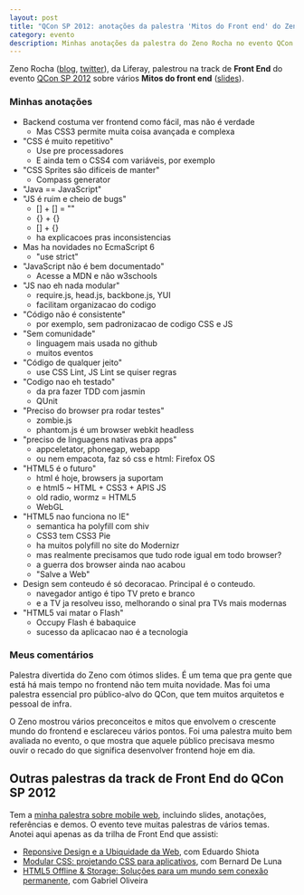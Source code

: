 ```yaml
---
layout: post
title: "QCon SP 2012: anotações da palestra 'Mitos do Front end' do Zeno Rocha"
category: evento
description: Minhas anotações da palestra do Zeno Rocha no evento QCon SP 2012
---
```


Zeno Rocha ([blog](http://zenorocha.com/), [twitter](https://twitter.com/zenorocha)), da Liferay, palestrou na track de **Front End** do evento [QCon SP 2012](http://www.qconsp.com/) sobre vários **Mitos do front end** ([slides](http://talks.zenorocha.com/2012/qconsp/)).

### Minhas anotações

- Backend costuma ver frontend como fácil, mas não é verdade
	* Mas CSS3 permite muita coisa avançada e complexa
- "CSS é muito repetitivo"
	* Use pre processadores
	* E ainda tem o CSS4 com variáveis, por exemplo
- "CSS Sprites são difíceis de manter"
	* Compass generator
- "Java == JavaScript"
- "JS é ruim e cheio de bugs"
	* [] + [] = ""
	* {} + {}
	* [] + {}
	* ha explicacoes pras inconsistencias
- Mas ha novidades no EcmaScript 6
	* "use strict"
- "JavaScript não é bem documentado"
	* Acesse a MDN e não w3schools
- "JS nao eh nada modular"
	* require.js, head.js, backbone.js, YUI
	* facilitam organizacao do codigo
- "Código não é consistente"
	* por exemplo, sem padronizacao de codigo CSS e JS
- "Sem comunidade"
	* linguagem mais usada no github
	* muitos eventos
- "Código de qualquer jeito"
	* use CSS Lint, JS Lint se quiser regras
- "Codigo nao eh testado"
	* da pra fazer TDD com jasmin
	* QUnit
- "Preciso do browser pra rodar testes"
	* zombie.js
	* phantom.js é um browser webkit headless
- "preciso de linguagens nativas pra apps"
	* appceletator, phonegap, webapp
	* ou nem empacota, faz só css e html: Firefox OS
- "HTML5 é o futuro"
	* html é hoje, browsers ja suportam
	* e html5 ~ HTML + CSS3 + APIS JS
	* old radio, wormz = HTML5
	* WebGL
- "HTML5 nao funciona no IE"
	* semantica ha polyfill com shiv
	* CSS3 tem CSS3 Pie
	* ha muitos polyfill no site do Modernizr
	* mas realmente precisamos que tudo rode igual em todo browser?
	* a guerra dos browser ainda nao acabou
	* "Salve a Web"
- Design sem conteudo é só decoracao. Principal é o conteudo.
	* navegador antigo é tipo TV preto e branco
	* e a TV ja resolveu isso, melhorando o sinal pra TVs mais modernas
- "HTML5 vai matar o Flash"
	* Occupy Flash é babaquice
	* sucesso da aplicacao nao é a tecnologia

### Meus comentários

Palestra divertida do Zeno com ótimos slides. É um tema que pra gente que está há mais tempo no frontend não tem muita novidade. Mas foi uma palestra essencial pro público-alvo do QCon, que tem muitos arquitetos e pessoal de infra. 

O Zeno mostrou vários preconceitos e mitos que envolvem o crescente mundo do frontend e esclareceu vários pontos. Foi uma palestra muito bem avaliada no evento, o que mostra que aquele público precisava mesmo ouvir o recado do que significa desenvolver frontend hoje em dia.

## Outras palestras da track de Front End do QCon SP 2012

Tem a [minha palestra sobre mobile web](/palestra-mobile-web/), incluindo slides, anotações, referências e demos. O evento teve muitas palestras de vários temas. Anotei aqui apenas as da trilha de Front End que assisti:

* [Reponsive Design e a Ubiquidade da Web](/qconsp-responsive-design-eduardo-shiota/), com Eduardo Shiota
* [Modular CSS: projetando CSS para aplicativos](/qconsp-modular-css-bernard-de-luna/), com Bernard De Luna
* [HTML5 Offline & Storage: Soluções para um mundo sem conexão permanente](/qconsp-html5-offline-storage-gabriel-oliveira/), com Gabriel Oliveira

